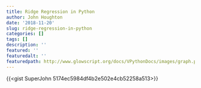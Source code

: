 ```yaml
---
title: Ridge Regression in Python
author: John Houghton
date: '2018-11-20'
slug: ridge-regression-in-python
categories: []
tags: []
description: ''
featured: ''
featuredalt: ''
featuredpath: http://www.glowscript.org/docs/VPythonDocs/images/graph.png
---
```


{{<gist SuperJohn 5174ec5984df4b2e502e4cb52258a513>}}
